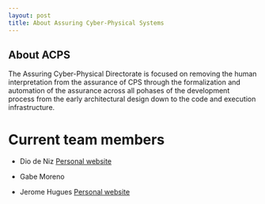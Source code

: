 ```yaml
---
layout: post
title: About Assuring Cyber-Physical Systems
---
```


## About ACPS

The Assuring Cyber-Physical Directorate is focused on removing the human interpretation from the assurance of CPS through the formalization and automation of the assurance across all pohases of the development process from the early architectural design down to the code and execution infrastructure.

# Current team members

* Dio de Niz [Personal website](https://www.andrew.cmu.edu/user/dionisio/)

* Gabe Moreno

* Jerome Hugues [Personal website](http://www.jerome-hugues.net)
